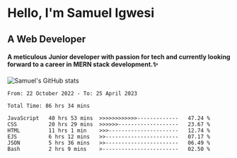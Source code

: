 # Hello, I'm Samuel Igwesi
## A Web Developer

#### A meticulous Junior developer with passion for tech and currently looking forward to a career in MERN stack development.:sparkles:


![Samuel's GitHub stats](https://github-readme-stats.vercel.app/api?username=SamuelIgwesi&show_icons=true&theme=radical)

<!--START_SECTION:waka-->

```text
From: 22 October 2022 - To: 25 April 2023

Total Time: 86 hrs 34 mins

JavaScript   40 hrs 53 mins  >>>>>>>>>>>>-------------   47.24 %
CSS          20 hrs 29 mins  >>>>>>-------------------   23.67 %
HTML         11 hrs 1 min    >>>----------------------   12.74 %
EJS          6 hrs 12 mins   >>-----------------------   07.17 %
JSON         5 hrs 36 mins   >>-----------------------   06.49 %
Bash         2 hrs 9 mins    >------------------------   02.50 %
```

<!--END_SECTION:waka-->
